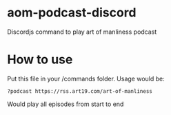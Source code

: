 # aom-podcast-discord
Discordjs command to play art of manliness podcast

# How to use

Put this file in your /commands folder. Usage would be:

`?podcast https://rss.art19.com/art-of-manliness`

Would play all episodes from start to end
